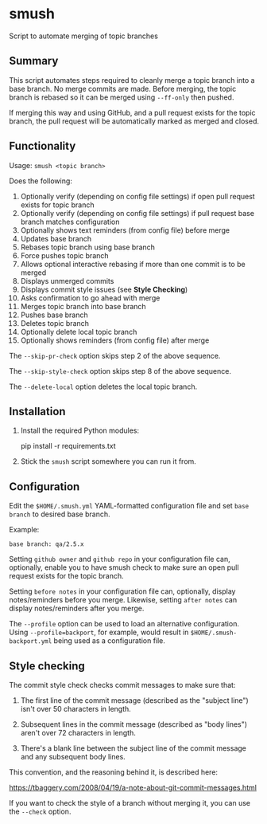 smush
=====

Script to automate merging of topic branches

Summary
-------

This script automates steps required to cleanly merge a topic branch into a
base branch. No merge commits are made. Before merging, the topic branch is
rebased so it can be merged using `--ff-only` then pushed.

If merging this way and using GitHub, and a pull request exists for the topic
branch, the pull request will be automatically marked as merged and closed.

Functionality
-------------

Usage: `smush <topic branch>`

Does the following:

1. Optionally verify (depending on config file settings) if open pull request
  exists for topic branch
2. Optionally verify (depending on config file settings) if pull request base
  branch matches configuration
3. Optionally shows text reminders (from config file) before merge
4. Updates base branch
5. Rebases topic branch using base branch
6. Force pushes topic branch
7. Allows optional interactive rebasing if more than one commit is to be merged
8. Displays unmerged commits
9. Displays commit style issues (see **Style Checking**)
10. Asks confirmation to go ahead with merge
11. Merges topic branch into base branch
12. Pushes base branch
13. Deletes topic branch
14. Optionally delete local topic branch
15. Optionally shows reminders (from config file) after merge

The `--skip-pr-check` option skips step 2 of the above sequence.

The `--skip-style-check` option skips step 8 of the above sequence.

The `--delete-local` option deletes the local topic branch.

Installation
------------

1. Install the required Python modules:

    pip install -r requirements.txt

2. Stick the `smush` script somewhere you can run it from.

Configuration
-------------

Edit the `$HOME/.smush.yml` YAML-formatted configuration file and set
`base branch` to desired base branch.

Example:

    base branch: qa/2.5.x

Setting `github owner` and `github repo` in your configuration file can,
optionally, enable you to have smush check to make sure an open pull request
exists for the topic branch.

Setting `before notes` in your configuration file can, optionally, display
notes/reminders before you merge. Likewise, setting `after notes` can display
notes/reminders after you merge.

The `--profile` option can be used to load an alternative configuration. Using
`--profile=backport`, for example, would result in `$HOME/.smush-backport.yml`
being used as a configuration file.

Style checking
--------------

The commit style check checks commit messages to make sure that:

1. The first line of the commit message (described as the "subject line") isn't
   over 50 characters in length.

2. Subsequent lines in the commit message (described as "body lines") aren't
   over 72 characters in length.

3. There's a blank line between the subject line of the commit message and any
   subsequent body lines.

This convention, and the reasoning behind it, is described here:

https://tbaggery.com/2008/04/19/a-note-about-git-commit-messages.html

If you want to check the style of a branch without merging it, you can use the
`--check` option.
